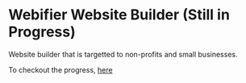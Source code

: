 # Webifier Website Builder (Still in Progress)

Website builder that is targetted to non-profits and small businesses.

To checkout the progress, [here](https://zhengwin.github.io/webifier/)